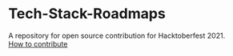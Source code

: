 # Tech-Stack-Roadmaps
A repository for open source contribution for Hacktoberfest 2021.<br/>
[How to contribute](https://github.com/P-r-a-y-u-j/Tech-Stack-Roadmaps/blob/main/CONTRIBUTING.md)
